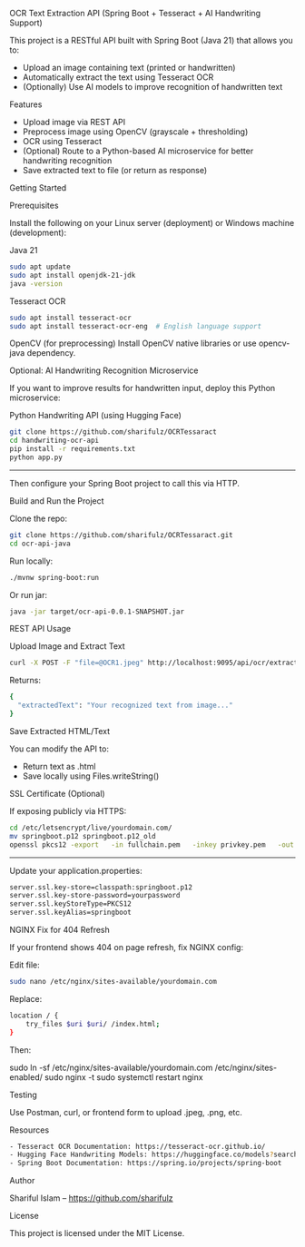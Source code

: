 
OCR Text Extraction API (Spring Boot + Tesseract + AI Handwriting Support)

This project is a RESTful API built with Spring Boot (Java 21) that allows you to:
- Upload an image containing text (printed or handwritten)
- Automatically extract the text using Tesseract OCR
- (Optionally) Use AI models to improve recognition of handwritten text

Features

- Upload image via REST API
- Preprocess image using OpenCV (grayscale + thresholding)
- OCR using Tesseract
- (Optional) Route to a Python-based AI microservice for better handwriting recognition
- Save extracted text to file (or return as response)

Getting Started

Prerequisites

Install the following on your Linux server (deployment) or Windows machine (development):

Java 21
```bash
sudo apt update
sudo apt install openjdk-21-jdk
java -version
```
Tesseract OCR

```bash
sudo apt install tesseract-ocr
sudo apt install tesseract-ocr-eng  # English language support
```
OpenCV (for preprocessing)
Install OpenCV native libraries or use opencv-java dependency.

Optional: AI Handwriting Recognition Microservice

If you want to improve results for handwritten input, deploy this Python microservice:

Python Handwriting API (using Hugging Face)
```bash
git clone https://github.com/sharifulz/OCRTessaract
cd handwriting-ocr-api
pip install -r requirements.txt
python app.py
```
---
Then configure your Spring Boot project to call this via HTTP.

Build and Run the Project

Clone the repo:
```bash
git clone https://github.com/sharifulz/OCRTessaract.git
cd ocr-api-java
```
Run locally:
```bash
./mvnw spring-boot:run
```
Or run jar:
```bash
java -jar target/ocr-api-0.0.1-SNAPSHOT.jar
```
REST API Usage

Upload Image and Extract Text
```bash
curl -X POST -F "file=@OCR1.jpeg" http://localhost:9095/api/ocr/extract
```
Returns:
```bash
{
  "extractedText": "Your recognized text from image..."
}
```

Save Extracted HTML/Text

You can modify the API to:
- Return text as .html
- Save locally using Files.writeString()

SSL Certificate (Optional)

If exposing publicly via HTTPS:
```bash
cd /etc/letsencrypt/live/yourdomain.com/
mv springboot.p12 springboot.p12_old
openssl pkcs12 -export   -in fullchain.pem   -inkey privkey.pem   -out springboot.p12   -name springboot   -CAfile chain.pem -caname root
```
---
Update your application.properties:
```bash
server.ssl.key-store=classpath:springboot.p12
server.ssl.key-store-password=yourpassword
server.ssl.keyStoreType=PKCS12
server.ssl.keyAlias=springboot
```
NGINX Fix for 404 Refresh

If your frontend shows 404 on page refresh, fix NGINX config:

Edit file:
```bash
sudo nano /etc/nginx/sites-available/yourdomain.com
```
Replace:
```bash
location / {
    try_files $uri $uri/ /index.html;
}
```
Then:

sudo ln -sf /etc/nginx/sites-available/yourdomain.com /etc/nginx/sites-enabled/
sudo nginx -t
sudo systemctl restart nginx

Testing

Use Postman, curl, or frontend form to upload .jpeg, .png, etc.

Resources
```bash
- Tesseract OCR Documentation: https://tesseract-ocr.github.io/
- Hugging Face Handwriting Models: https://huggingface.co/models?search=handwriting
- Spring Boot Documentation: https://spring.io/projects/spring-boot
```
Author

Shariful Islam – https://github.com/sharifulz

License

This project is licensed under the MIT License.
